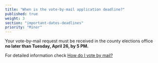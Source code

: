 ```yaml
---
title: "When is the vote-by-mail application deadline?"
published: true
weight: 3
section: "important-dates-deadlines"
priority: "Minor"
---
```

Your vote-by-mail request must be received in the county elections office **no later than Tuesday, April 26, by 5 PM.**  

For detailed information check [How do I vote by mail?](#item-vote-by-mail)

